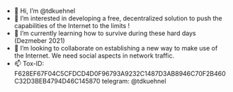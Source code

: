 - 👋 Hi, I’m @tdkuehnel
- 👀 I’m interested in developing a free, decentralized solution to push the capabilities of the Internet to the limits !
- 🌱 I’m currently learning how to survive during these hard days (Dezmeber 2021)
- 💞️ I’m looking to collaborate on establishing a new way to make use of the Internet. We need social aspects in network traffic.
- 📫 Tox-ID: F628EF67F04C5CFDCD4D0F96793A9232C1487D3AB8946C70F2B460C32D3BEB4794D46C145870 telegram: @tdkuehnel

<!---
tdkuehnel/tdkuehnel is a ✨ special ✨ repository because its `README.md` (this file) appears on your GitHub profile.
You can click the Preview link to take a look at your changes.
--->
